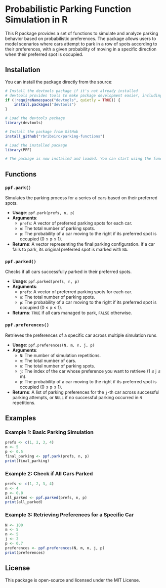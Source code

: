 
# Probabilistic Parking Function Simulation in R

This R package provides a set of functions to simulate and analyze parking behavior based on probabilistic preferences. The package allows users to model scenarios where cars attempt to park in a row of spots according to their preferences, with a given probability of moving in a specific direction when their preferred spot is occupied.

## Installation

You can install the package directly from the source:

```r
# Install the devtools package if it's not already installed
# devtools provides tools to make package development easier, including the ability to install packages from GitHub
if (!requireNamespace("devtools", quietly = TRUE)) {
    install.packages("devtools")
}

# Load the devtools package
library(devtools)

# Install the package from GitHub
install_github("rbribeiro/parking-functions")

# Load the installed package 
library(PPF)

# The package is now installed and loaded. You can start using the functions in the package.
```

## Functions

### `ppf.park()`

Simulates the parking process for a series of cars based on their preferred spots.

- **Usage**: `ppf.park(prefs, n, p)`
- **Arguments**:
  - `prefs`: A vector of preferred parking spots for each car.
  - `n`: The total number of parking spots.
  - `p`: The probability of a car moving to the right if its preferred spot is occupied (0 ≤ p ≤ 1).
- **Returns**: A vector representing the final parking configuration. If a car fails to park, its original preferred spot is marked with `NA`.

### `ppf.parked()`

Checks if all cars successfully parked in their preferred spots.

- **Usage**: `ppf.parked(prefs, n, p)`
- **Arguments**:
  - `prefs`: A vector of preferred parking spots for each car.
  - `n`: The total number of parking spots.
  - `p`: The probability of a car moving to the right if its preferred spot is occupied (0 ≤ p ≤ 1).
- **Returns**: `TRUE` if all cars managed to park, `FALSE` otherwise.

### `ppf.preferences()`

Retrieves the preferences of a specific car across multiple simulation runs.

- **Usage**: `ppf.preferences(N, m, n, j, p)`
- **Arguments**:
  - `N`: The number of simulation repetitions.
  - `m`: The total number of cars.
  - `n`: The total number of parking spots.
  - `j`: The index of the car whose preference you want to retrieve (1 ≤ j ≤ m).
  - `p`: The probability of a car moving to the right if its preferred spot is occupied (0 ≤ p ≤ 1).
- **Returns**: A list of parking preferences for the `j`-th car across successful parking attempts, or `NULL` if no successful parking occurred in `N` repetitions.

## Examples

### Example 1: Basic Parking Simulation

```r
prefs <- c(1, 2, 3, 4)
n <- 5
p <- 0.5
final_parking <- ppf.park(prefs, n, p)
print(final_parking)
```

### Example 2: Check if All Cars Parked

```r
prefs <- c(1, 2, 3, 4)
n <- 4
p <- 0.8
all_parked <- ppf.parked(prefs, n, p)
print(all_parked)
```

### Example 3: Retrieving Preferences for a Specific Car

```r
N <- 100
m <- 5
n <- 5
j <- 2
p <- 0.7
preferences <- ppf.preferences(N, m, n, j, p)
print(preferences)
```

## License

This package is open-source and licensed under the MIT License.
